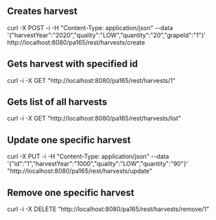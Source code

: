 ## Creates harvest
curl -X POST -i -H "Content-Type: application/json" --data '{"harvestYear":"2020","quality":"LOW","quantity":"20","grapeId":"1"}' http://localhost:8080/pa165/rest/harvests/create


## Gets harvest with specified id
curl -i -X GET "http://localhost:8080/pa165/rest/harvests/1"


## Gets list of all harvests
curl -i -X GET "http://localhost:8080/pa165/rest/harvests/list"


## Update one specific harvest
curl -X PUT -i -H "Content-Type: application/json" --data '{"id":"1","harvestYear":"1000","quality":"LOW","quantity":"90"}' "http://localhost:8080/pa165/rest/harvests/update"


## Remove one specific harvest
curl -i -X DELETE "http://localhost:8080/pa165/rest/harvests/remove/1"
